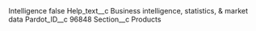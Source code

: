 <?xml version="1.0" encoding="UTF-8"?>
<CustomMetadata xmlns="http://soap.sforce.com/2006/04/metadata" xmlns:xsi="http://www.w3.org/2001/XMLSchema-instance" xmlns:xsd="http://www.w3.org/2001/XMLSchema">
    <label>Intelligence</label>
    <protected>false</protected>
    <values>
        <field>Help_text__c</field>
        <value xsi:type="xsd:string">Business intelligence, statistics, &amp; market data</value>
    </values>
    <values>
        <field>Pardot_ID__c</field>
        <value xsi:type="xsd:string">96848</value>
    </values>
    <values>
        <field>Section__c</field>
        <value xsi:type="xsd:string">Products</value>
    </values>
</CustomMetadata>
